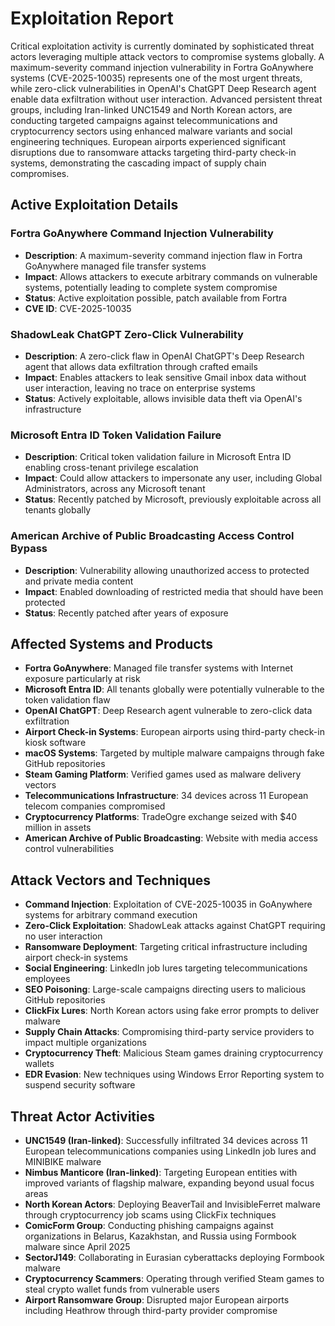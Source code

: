 # Exploitation Report

Critical exploitation activity is currently dominated by sophisticated threat actors leveraging multiple attack vectors to compromise systems globally. A maximum-severity command injection vulnerability in Fortra GoAnywhere systems (CVE-2025-10035) represents one of the most urgent threats, while zero-click vulnerabilities in OpenAI's ChatGPT Deep Research agent enable data exfiltration without user interaction. Advanced persistent threat groups, including Iran-linked UNC1549 and North Korean actors, are conducting targeted campaigns against telecommunications and cryptocurrency sectors using enhanced malware variants and social engineering techniques. European airports experienced significant disruptions due to ransomware attacks targeting third-party check-in systems, demonstrating the cascading impact of supply chain compromises.

## Active Exploitation Details

### Fortra GoAnywhere Command Injection Vulnerability
- **Description**: A maximum-severity command injection flaw in Fortra GoAnywhere managed file transfer systems
- **Impact**: Allows attackers to execute arbitrary commands on vulnerable systems, potentially leading to complete system compromise
- **Status**: Active exploitation possible, patch available from Fortra
- **CVE ID**: CVE-2025-10035

### ShadowLeak ChatGPT Zero-Click Vulnerability
- **Description**: A zero-click flaw in OpenAI ChatGPT's Deep Research agent that allows data exfiltration through crafted emails
- **Impact**: Enables attackers to leak sensitive Gmail inbox data without user interaction, leaving no trace on enterprise systems
- **Status**: Actively exploitable, allows invisible data theft via OpenAI's infrastructure

### Microsoft Entra ID Token Validation Failure
- **Description**: Critical token validation failure in Microsoft Entra ID enabling cross-tenant privilege escalation
- **Impact**: Could allow attackers to impersonate any user, including Global Administrators, across any Microsoft tenant
- **Status**: Recently patched by Microsoft, previously exploitable across all tenants globally

### American Archive of Public Broadcasting Access Control Bypass
- **Description**: Vulnerability allowing unauthorized access to protected and private media content
- **Impact**: Enabled downloading of restricted media that should have been protected
- **Status**: Recently patched after years of exposure

## Affected Systems and Products

- **Fortra GoAnywhere**: Managed file transfer systems with Internet exposure particularly at risk
- **Microsoft Entra ID**: All tenants globally were potentially vulnerable to the token validation flaw
- **OpenAI ChatGPT**: Deep Research agent vulnerable to zero-click data exfiltration
- **Airport Check-in Systems**: European airports using third-party check-in kiosk software
- **macOS Systems**: Targeted by multiple malware campaigns through fake GitHub repositories
- **Steam Gaming Platform**: Verified games used as malware delivery vectors
- **Telecommunications Infrastructure**: 34 devices across 11 European telecom companies compromised
- **Cryptocurrency Platforms**: TradeOgre exchange seized with $40 million in assets
- **American Archive of Public Broadcasting**: Website with media access control vulnerabilities

## Attack Vectors and Techniques

- **Command Injection**: Exploitation of CVE-2025-10035 in GoAnywhere systems for arbitrary command execution
- **Zero-Click Exploitation**: ShadowLeak attacks against ChatGPT requiring no user interaction
- **Ransomware Deployment**: Targeting critical infrastructure including airport check-in systems
- **Social Engineering**: LinkedIn job lures targeting telecommunications employees
- **SEO Poisoning**: Large-scale campaigns directing users to malicious GitHub repositories
- **ClickFix Lures**: North Korean actors using fake error prompts to deliver malware
- **Supply Chain Attacks**: Compromising third-party service providers to impact multiple organizations
- **Cryptocurrency Theft**: Malicious Steam games draining cryptocurrency wallets
- **EDR Evasion**: New techniques using Windows Error Reporting system to suspend security software

## Threat Actor Activities

- **UNC1549 (Iran-linked)**: Successfully infiltrated 34 devices across 11 European telecommunications companies using LinkedIn job lures and MINIBIKE malware
- **Nimbus Manticore (Iran-linked)**: Targeting European entities with improved variants of flagship malware, expanding beyond usual focus areas
- **North Korean Actors**: Deploying BeaverTail and InvisibleFerret malware through cryptocurrency job scams using ClickFix techniques
- **ComicForm Group**: Conducting phishing campaigns against organizations in Belarus, Kazakhstan, and Russia using Formbook malware since April 2025
- **SectorJ149**: Collaborating in Eurasian cyberattacks deploying Formbook malware
- **Cryptocurrency Scammers**: Operating through verified Steam games to steal crypto wallet funds from vulnerable users
- **Airport Ransomware Group**: Disrupted major European airports including Heathrow through third-party provider compromise